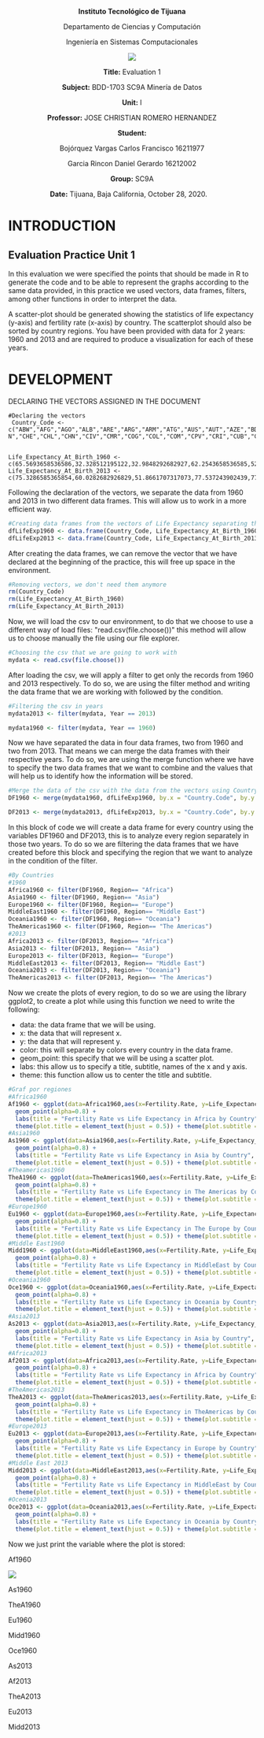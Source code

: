<div align="center">

**Instituto Tecnológico de Tijuana**

Departamento de Ciencias y Computación

Ingeniería en Sistemas Computacionales
 
 [![](https://upload.wikimedia.org/wikipedia/commons/2/2e/ITT.jpg)](https://upload.wikimedia.org/wikipedia/commons/2/2e/ITT.jpg)

**Title:**
Evaluation 1

**Subject:**
BDD-1703 SC9A Minería de Datos

**Unit:**
 I

**Professor:**
JOSE CHRISTIAN ROMERO HERNANDEZ

**Student:**

Bojórquez Vargas Carlos Francisco
16211977

Garcia Rincon Daniel Gerardo 
16212002

**Group:**
SC9A

**Date:**
Tijuana, Baja California, October 28, 2020. 
</div>



# INTRODUCTION

## Evaluation Practice Unit 1

In this evaluation we were specified the points that should be made in R to generate the code and to be able to represent the graphs according to the same data provided, in this practice we used vectors, data frames, filters, among other functions in order to interpret the data.

A scatter-plot should be generated showing the statistics of life expectancy (y-axis) and fertility rate (x-axis) by country. The scatterplot should also be sorted by country regions. You have been provided with data for 2 years: 1960 and 2013 and are required to produce a visualization for each of these years.

# DEVELOPMENT
DECLARING THE VECTORS ASSIGNED IN THE DOCUMENT

    #Declaring the vectors
     Country_Code <-c("ABW","AFG","AGO","ALB","ARE","ARG","ARM","ATG","AUS","AUT","AZE","BDI","BEL","BEN","BFA","BGD","BGR","BHR","BHS","BIH","BLR","BLZ","BOL","BRA","BRB","BRN","BTN","BWA","CAF","CA N","CHE","CHL","CHN","CIV","CMR","COG","COL","COM","CPV","CRI","CUB","CYP","CZE","DEU","DJI","DNK","DOM","DZA","ECU","EGY","ERI","ESP","EST","ETH","FIN","FJI","FRA","FSM","GAB","GBR","GEO","GHA","GIN","GMB","GNB","GNQ","GRC","GRD","GTM","GUM","GUY","HKG","HND","HRV","HTI","HUN","IDN","IND","IRL","IRN","IRQ","ISL","ITA","JAM","JOR","JPN","KAZ","KEN","KGZ","KHM","KIR","KOR","KWT","LAO","LBN","LBR","LBY","LCA","LKA","LSO","LTU","LUX","LVA","MAC","MAR","MDA","MDG","MDV","MEX","MKD","MLI","MLT","MMR","MNE","MNG","MOZ","MRT","MUS","MWI","MYS","NAM","NCL","NER","NGA","NIC","NLD","NOR","NPL","NZL","OMN","PAK","PAN","PER","PHL","PNG","POL","PRI","PRT","PRY","PYF","QAT","ROU","RUS","RWA","SAU","SDN","SEN","SGP","SLB","SLE","SLV","SOM","SSD","STP","SUR","SVK","SVN","SWE","SWZ","SYR","TCD","TGO","THA","TJK","TKM","TLS","TON","TTO","TUN","TUR","TZA","UGA","UKR","URY","USA","UZB","VCT","VEN","VIR","VNM","VUT","WSM","YEM","ZAF","COD","ZMB","ZWE")


    Life_Expectancy_At_Birth_1960 <- c(65.5693658536586,32.328512195122,32.9848292682927,62.2543658536585,52.2432195121951,65.2155365853659,65.8634634146342,61.7827317073171,70.8170731707317,68.5856097560976,60.836243902439,41.2360487804878,69.7019512195122,37.2782682926829,34.4779024390244,45.8293170731707,69.2475609756098,52.0893658536585,62.7290487804878,60.2762195121951,67.7080975609756,59.9613658536585,42.1183170731707,54.2054634146342,60.7380487804878,62.5003658536585,32.3593658536585,50.5477317073171,36.4826341463415,71.1331707317073,71.3134146341463,57.4582926829268,43.4658048780488,36.8724146341463,41.523756097561,48.5816341463415,56.716756097561,41.4424390243903,48.8564146341463,60.5761951219512,63.9046585365854,69.5939268292683,70.3487804878049,69.3129512195122,44.0212682926829,72.1765853658537,51.8452682926829,46.1351219512195,53.215,48.0137073170732,37.3629024390244,69.1092682926829,67.9059756097561,38.4057073170732,68.819756097561,55.9584878048781,69.8682926829268,57.5865853658537,39.5701219512195,71.1268292682927,63.4318536585366,45.8314634146342,34.8863902439024,32.0422195121951,37.8404390243902,36.7330487804878,68.1639024390244,59.8159268292683,45.5316341463415,61.2263414634146,60.2787317073171,66.9997073170732,46.2883170731707,64.6086585365854,42.1000975609756,68.0031707317073,48.6403170731707,41.1719512195122,69.691756097561,44.945512195122,48.0306829268293,73.4286585365854,69.1239024390244,64.1918292682927,52.6852682926829,67.6660975609756,58.3675853658537,46.3624146341463,56.1280731707317,41.2320243902439,49.2159756097561,53.0013170731707,60.3479512195122,43.2044634146342,63.2801219512195,34.7831707317073,42.6411951219512,57.303756097561,59.7471463414634,46.5107073170732,69.8473170731707,68.4463902439024,69.7868292682927,64.6609268292683,48.4466341463415,61.8127804878049,39.9746829268293,37.2686341463415,57.0656341463415,60.6228048780488,28.2116097560976,67.6017804878049,42.7363902439024,63.7056097560976,48.3688048780488,35.0037073170732,43.4830975609756,58.7452195121951,37.7736341463415,59.4753414634146,46.8803902439024,58.6390243902439,35.5150487804878,37.1829512195122,46.9988292682927,73.3926829268293,73.549756097561,35.1708292682927,71.2365853658537,42.6670731707317,45.2904634146342,60.8817073170732,47.6915853658537,57.8119268292683,38.462243902439,67.6804878048781,68.7196097560976,62.8089268292683,63.7937073170732,56.3570487804878,61.2060731707317,65.6424390243903,66.0552926829268,42.2492926829268,45.6662682926829,48.1876341463415,38.206,65.6598292682927,49.3817073170732,30.3315365853659,49.9479268292683,36.9658780487805,31.6767073170732,50.4513658536585,59.6801219512195,69.9759268292683,68.9780487804878,73.0056097560976,44.2337804878049,52.768243902439,38.0161219512195,40.2728292682927,54.6993170731707,56.1535365853659,54.4586829268293,33.7271219512195,61.3645365853659,62.6575853658537,42.009756097561,45.3844146341463,43.6538780487805,43.9835609756098,68.2995365853659,67.8963902439025,69.7707317073171,58.8855365853659,57.7238780487805,59.2851219512195,63.7302195121951,59.0670243902439,46.4874878048781,49.969512195122,34.3638048780488,49.0362926829268,41.0180487804878,45.1098048780488,51.5424634146342)
    Life_Expectancy_At_Birth_2013 <- c(75.3286585365854,60.0282682926829,51.8661707317073,77.537243902439,77.1956341463415,75.9860975609756,74.5613658536585,75.7786585365854,82.1975609756098,80.890243902439,70.6931463414634,56.2516097560976,80.3853658536585,59.3120243902439,58.2406341463415,71.245243902439,74.4658536585366,76.5459512195122,75.0735365853659,76.2769268292683,72.4707317073171,69.9820487804878,67.9134390243903,74.1224390243903,75.3339512195122,78.5466585365854,69.1029268292683,64.3608048780488,49.8798780487805,81.4011219512195,82.7487804878049,81.1979268292683,75.3530243902439,51.2084634146342,55.0418048780488,61.6663902439024,73.8097317073171,62.9321707317073,72.9723658536585,79.2252195121951,79.2563902439025,79.9497804878049,78.2780487804878,81.0439024390244,61.6864634146342,80.3024390243903,73.3199024390244,74.5689512195122,75.648512195122,70.9257804878049,63.1778780487805,82.4268292682927,76.4243902439025,63.4421951219512,80.8317073170732,69.9179268292683,81.9682926829268,68.9733902439024,63.8435853658537,80.9560975609756,74.079512195122,61.1420731707317,58.216487804878,59.9992682926829,54.8384146341464,57.2908292682927,80.6341463414634,73.1935609756098,71.4863902439024,78.872512195122,66.3100243902439,83.8317073170732,72.9428536585366,77.1268292682927,62.4011463414634,75.2682926829268,68.7046097560976,67.6604146341463,81.0439024390244,75.1259756097561,69.4716829268293,83.1170731707317,82.290243902439,73.4689268292683,73.9014146341463,83.3319512195122,70.45,60.9537804878049,70.2024390243902,67.7720487804878,65.7665853658537,81.459756097561,74.462756097561,65.687243902439,80.1288780487805,60.5203902439024,71.6576829268293,74.9127073170732,74.2402926829268,49.3314634146342,74.1634146341464,81.7975609756098,73.9804878048781,80.3391463414634,73.7090487804878,68.811512195122,64.6739024390244,76.6026097560976,76.5326585365854,75.1870487804878,57.5351951219512,80.7463414634146,65.6540975609756,74.7583658536585,69.0618048780488,54.641512195122,62.8027073170732,74.46,61.466,74.567512195122,64.3438780487805,77.1219512195122,60.8281463414634,52.4421463414634,74.514756097561,81.1048780487805,81.4512195121951,69.222,81.4073170731707,76.8410487804878,65.9636829268293,77.4192195121951,74.2838536585366,68.1315609756097,62.4491707317073,76.8487804878049,78.7111951219512,80.3731707317073,72.7991707317073,76.3340731707317,78.4184878048781,74.4634146341463,71.0731707317073,63.3948292682927,74.1776341463415,63.1670487804878,65.878756097561,82.3463414634146,67.7189268292683,50.3631219512195,72.4981463414634,55.0230243902439,55.2209024390244,66.259512195122,70.99,76.2609756097561,80.2780487804878,81.7048780487805,48.9379268292683,74.7157804878049,51.1914878048781,59.1323658536585,74.2469268292683,69.4001707317073,65.4565609756098,67.5223658536585,72.6403414634147,70.3052926829268,73.6463414634147,75.1759512195122,64.2918292682927,57.7676829268293,71.159512195122,76.8361951219512,78.8414634146341,68.2275853658537,72.8108780487805,74.0744146341464,79.6243902439024,75.756487804878,71.669243902439,73.2503902439024,63.583512195122,56.7365853658537,58.2719268292683,59.2373658536585,55.633)

Following the declaration of the vectors, we separate the data from 1960 and 2013 in two different data frames. This will allow us to work in a more efficient way.
```r
#Creating data frames from the vectors of Life Expectancy separating the records of the years 1960 and 2013
dfLifeExp1960 <- data.frame(Country_Code, Life_Expectancy_At_Birth_1960)
dfLifeExp2013 <- data.frame(Country_Code, Life_Expectancy_At_Birth_2013)
```

After creating the data frames, we can remove the vector that we have declared at the beginning of the practice, this will free up space in the environment.

```r
#Removing vectors, we don't need them anymore
rm(Country_Code)
rm(Life_Expectancy_At_Birth_1960)
rm(Life_Expectancy_At_Birth_2013)
```

Now, we will load the csv to our environment, to do that we choose to use a different way of load files: "read.csv(file.choose())" this method will allow us to choose manually the file using our file explorer.

```r
#Choosing the csv that we are going to work with
mydata <- read.csv(file.choose())
```

After loading the csv, we will apply a filter to get only the records from 1960 and 2013 respectively. To do so, we are using the filter method and writing the data frame that we are working with followed by the condition.

```r
#Filtering the csv in years
mydata2013 <- filter(mydata, Year == 2013) 

mydata1960 <- filter(mydata, Year == 1960)
```

Now we have separated the data in four data frames, two from 1960 and two from 2013. That means we can merge the data frames with their respective years. To do so, we are using the merge function where we have to specify the two data frames that we want to combine and the values that will help us to identify how the information will be stored.
```r
#Merge the data of the csv with the data from the vectors using Country.Code as a guide
DF1960 <- merge(mydata1960, dfLifeExp1960, by.x = "Country.Code", by.y = "Country_Code")

DF2013 <- merge(mydata2013, dfLifeExp2013, by.x = "Country.Code", by.y = "Country_Code")
```

In this block of code we will create a data frame for every country using the variables DF1960 and DF2013, this is to analyze every region separately in those two years. To do so we are filtering the data frames that we have created before this block and specifying the region that we want to analyze in the condition of the filter.

```r
#By Countries
#1960
Africa1960 <- filter(DF1960, Region== "Africa")
Asia1960 <- filter(DF1960, Region== "Asia")
Europe1960 <- filter(DF1960, Region== "Europe")
MiddleEast1960 <- filter(DF1960, Region== "Middle East")
Oceania1960 <- filter(DF1960, Region== "Oceania")
TheAmericas1960 <- filter(DF1960, Region== "The Americas")
#2013
Africa2013 <- filter(DF2013, Region== "Africa")
Asia2013 <- filter(DF2013, Region== "Asia")
Europe2013 <- filter(DF2013, Region== "Europe")
MiddleEast2013 <- filter(DF2013, Region== "Middle East")
Oceania2013 <- filter(DF2013, Region== "Oceania")
TheAmericas2013 <- filter(DF2013, Region== "The Americas")
```

Now we create the plots of every region, to do so we are using the library ggplot2, to create a plot while using this function we need to write the following:
- data: the data frame that we will be using.
- x: the data that will represent x.
- y: the data that will represent y.
- color: this will separate by colors every country in the data frame.
- geom_point: this specify that we will be using a scatter plot.
- labs: this allow us to specify a title, subtitle, names of the x and y axis.
- theme: this function allow us to center the title and subtitle.

```r
#Graf por regiones
#Africa1960
Af1960 <- ggplot(data=Africa1960,aes(x=Fertility.Rate, y=Life_Expectancy_At_Birth_1960, color=Country.Name))+
  geom_point(alpha=0.8) + 
  labs(title = "Fertility Rate vs Life Expectancy in Africa by Country", subtitle = "1960", x= "Fertility Rate", y = "Life Expectancy") +
  theme(plot.title = element_text(hjust = 0.5)) + theme(plot.subtitle = element_text(hjust = 0.5))
#Asia1960
As1960 <- ggplot(data=Asia1960,aes(x=Fertility.Rate, y=Life_Expectancy_At_Birth_1960, color=Country.Name))+
  geom_point(alpha=0.8) + 
  labs(title = "Fertility Rate vs Life Expectancy in Asia by Country", subtitle = "1960", x= "Fertility Rate", y = "Life Expectancy") +
  theme(plot.title = element_text(hjust = 0.5)) + theme(plot.subtitle = element_text(hjust = 0.5))
#Theamericas1960
TheA1960 <- ggplot(data=TheAmericas1960,aes(x=Fertility.Rate, y=Life_Expectancy_At_Birth_1960, color=Country.Name))+
  geom_point(alpha=0.8) + 
  labs(title = "Fertility Rate vs Life Expectancy in The Americas by Country", subtitle = "1960", x= "Fertility Rate", y = "Life Expectancy") +
  theme(plot.title = element_text(hjust = 0.5)) + theme(plot.subtitle = element_text(hjust = 0.5))
#Europe1960
Eu1960 <- ggplot(data=Europe1960,aes(x=Fertility.Rate, y=Life_Expectancy_At_Birth_1960, color=Country.Name))+
  geom_point(alpha=0.8) + 
  labs(title = "Fertility Rate vs Life Expectancy in The Europe by Country", subtitle = "1960", x= "Fertility Rate", y = "Life Expectancy") +
  theme(plot.title = element_text(hjust = 0.5)) + theme(plot.subtitle = element_text(hjust = 0.5))
#Middle East1960
Midd1960 <- ggplot(data=MiddleEast1960,aes(x=Fertility.Rate, y=Life_Expectancy_At_Birth_1960, color=Country.Name))+
  geom_point(alpha=0.8) + 
  labs(title = "Fertility Rate vs Life Expectancy in MiddleEast by Country", subtitle = "1960", x= "Fertility Rate", y = "Life Expectancy") +
  theme(plot.title = element_text(hjust = 0.5)) + theme(plot.subtitle = element_text(hjust = 0.5))
#Oceania1960
Oce1960 <- ggplot(data=Oceania1960,aes(x=Fertility.Rate, y=Life_Expectancy_At_Birth_1960, color=Country.Name))+
  geom_point(alpha=0.8) + 
  labs(title = "Fertility Rate vs Life Expectancy in Oceania by Country", subtitle = "1960", x= "Fertility Rate", y = "Life Expectancy") +
  theme(plot.title = element_text(hjust = 0.5)) + theme(plot.subtitle = element_text(hjust = 0.5))
#Asia2013
As2013 <- ggplot(data=Asia2013,aes(x=Fertility.Rate, y=Life_Expectancy_At_Birth_2013, color=Country.Name))+
  geom_point(alpha=0.8) + 
  labs(title = "Fertility Rate vs Life Expectancy in Asia by Country", subtitle = "2013", x= "Fertility Rate", y = "Life Expectancy") +
  theme(plot.title = element_text(hjust = 0.5)) + theme(plot.subtitle = element_text(hjust = 0.5))
#Africa2013
Af2013 <- ggplot(data=Africa2013,aes(x=Fertility.Rate, y=Life_Expectancy_At_Birth_2013, color=Country.Name))+
  geom_point(alpha=0.8) + 
  labs(title = "Fertility Rate vs Life Expectancy in Africa by Country", subtitle = "2013", x= "Fertility Rate", y = "Life Expectancy") +
  theme(plot.title = element_text(hjust = 0.5)) + theme(plot.subtitle = element_text(hjust = 0.5))
#TheAmericas2013
TheA2013 <- ggplot(data=TheAmericas2013,aes(x=Fertility.Rate, y=Life_Expectancy_At_Birth_2013, color=Country.Name))+
  geom_point(alpha=0.8) + 
  labs(title = "Fertility Rate vs Life Expectancy in TheAmericas by Country", subtitle = "2013", x= "Fertility Rate", y = "Life Expectancy") +
  theme(plot.title = element_text(hjust = 0.5)) + theme(plot.subtitle = element_text(hjust = 0.5))
#Europe2013
Eu2013 <- ggplot(data=Europe2013,aes(x=Fertility.Rate, y=Life_Expectancy_At_Birth_2013, color=Country.Name))+
  geom_point(alpha=0.8) + 
  labs(title = "Fertility Rate vs Life Expectancy in Europe by Country", subtitle = "2013", x= "Fertility Rate", y = "Life Expectancy") +
  theme(plot.title = element_text(hjust = 0.5)) + theme(plot.subtitle = element_text(hjust = 0.5))
#Middle East 2013
Midd2013 <- ggplot(data=MiddleEast2013,aes(x=Fertility.Rate, y=Life_Expectancy_At_Birth_2013, color=Country.Name))+
  geom_point(alpha=0.8) + 
  labs(title = "Fertility Rate vs Life Expectancy in MiddleEast by Country", subtitle = "2013", x= "Fertility Rate", y = "Life Expectancy") +
  theme(plot.title = element_text(hjust = 0.5)) + theme(plot.subtitle = element_text(hjust = 0.5))
#Ocenia2013
Oce2013 <- ggplot(data=Oceania2013,aes(x=Fertility.Rate, y=Life_Expectancy_At_Birth_2013, color=Country.Name))+
  geom_point(alpha=0.8) + 
  labs(title = "Fertility Rate vs Life Expectancy in Oceania by Country", subtitle = "2013", x= "Fertility Rate", y = "Life Expectancy") +
  theme(plot.title = element_text(hjust = 0.5)) + theme(plot.subtitle = element_text(hjust = 0.5))
```

Now we just print the variable where the plot is stored:

Af1960

[![](https://photos.google.com/album/AF1QipP_7B24wdOiu75Hx4P0vjNAk6RPFtpfb88DN4zI)](https://photos.google.com/album/AF1QipP_7B24wdOiu75Hx4P0vjNAk6RPFtpfb88DN4zI)

As1960

TheA1960

Eu1960

Midd1960

Oce1960

As2013

Af2013

TheA2013

Eu2013

Midd2013
